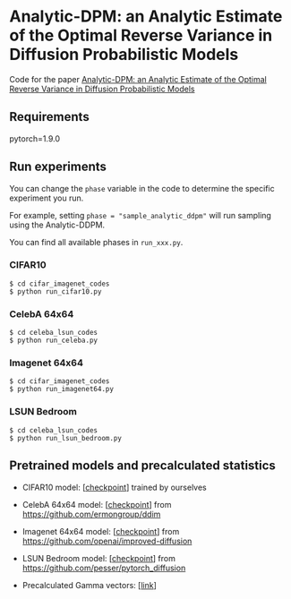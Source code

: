 # Analytic-DPM: an Analytic Estimate of the Optimal Reverse Variance in Diffusion Probabilistic Models

Code for the paper [Analytic-DPM: an Analytic Estimate of the Optimal Reverse Variance in Diffusion Probabilistic Models
](https://arxiv.org/abs/2201.06503)

## Requirements
pytorch=1.9.0

## Run experiments

You can change the `phase` variable in the code to determine the specific experiment you run. 

For example, setting `phase = "sample_analytic_ddpm"` will run sampling using the Analytic-DDPM.

You can find all available phases in `run_xxx.py`.


### CIFAR10
```
$ cd cifar_imagenet_codes
$ python run_cifar10.py
```

### CelebA 64x64
```
$ cd celeba_lsun_codes
$ python run_celeba.py
```

### Imagenet 64x64
```
$ cd cifar_imagenet_codes
$ python run_imagenet64.py
```

### LSUN Bedroom
```
$ cd celeba_lsun_codes
$ python run_lsun_bedroom.py
```

## Pretrained models and precalculated statistics

* CIFAR10 model: [[checkpoint](https://drive.google.com/file/d/1WyoUFDQeJUJblAT85Tc1ntbqklvqMP3J/view?usp=sharing)] trained by ourselves

* CelebA 64x64 model: [[checkpoint](https://drive.google.com/file/d/1R_H-fJYXSH79wfSKs9D-fuKQVan5L-GR/view?usp=sharing)] from https://github.com/ermongroup/ddim

* Imagenet 64x64 model: [[checkpoint](https://openaipublic.blob.core.windows.net/diffusion/march-2021/imagenet64_uncond_100M_1500K.pt)] from https://github.com/openai/improved-diffusion

* LSUN Bedroom model: [[checkpoint](https://heibox.uni-heidelberg.de/d/01207c3f6b8441779abf/)] from https://github.com/pesser/pytorch_diffusion

* Precalculated Gamma vectors: [[link](https://drive.google.com/file/d/1pnwxNFY-0P_IZaTVP1zNBxzKb3T1QeD7/view?usp=sharing)]
